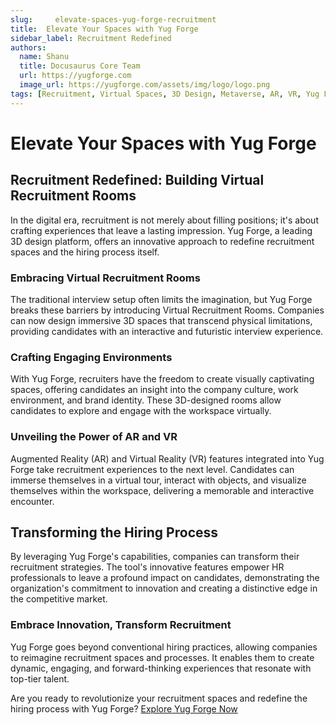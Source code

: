 ```yaml
---
slug:     elevate-spaces-yug-forge-recruitment
title:  Elevate Your Spaces with Yug Forge
sidebar_label: Recruitment Redefined
authors:
  name: Shanu
  title: Docusaurus Core Team
  url: https://yugforge.com
  image_url: https://yugforge.com/assets/img/logo/logo.png
tags: [Recruitment, Virtual Spaces, 3D Design, Metaverse, AR, VR, Yug Forge, docusaurus]
---
```


# Elevate Your Spaces with Yug Forge

## Recruitment Redefined: Building Virtual Recruitment Rooms

In the digital era, recruitment is not merely about filling positions; it's about crafting experiences that leave a lasting impression. Yug Forge, a leading 3D design platform, offers an innovative approach to redefine recruitment spaces and the hiring process itself.

### Embracing Virtual Recruitment Rooms

The traditional interview setup often limits the imagination, but Yug Forge breaks these barriers by introducing Virtual Recruitment Rooms. Companies can now design immersive 3D spaces that transcend physical limitations, providing candidates with an interactive and futuristic interview experience.

### Crafting Engaging Environments

With Yug Forge, recruiters have the freedom to create visually captivating spaces, offering candidates an insight into the company culture, work environment, and brand identity. These 3D-designed rooms allow candidates to explore and engage with the workspace virtually.

### Unveiling the Power of AR and VR

Augmented Reality (AR) and Virtual Reality (VR) features integrated into Yug Forge take recruitment experiences to the next level. Candidates can immerse themselves in a virtual tour, interact with objects, and visualize themselves within the workspace, delivering a memorable and interactive encounter.

## Transforming the Hiring Process

By leveraging Yug Forge's capabilities, companies can transform their recruitment strategies. The tool's innovative features empower HR professionals to leave a profound impact on candidates, demonstrating the organization's commitment to innovation and creating a distinctive edge in the competitive market.

### Embrace Innovation, Transform Recruitment

Yug Forge goes beyond conventional hiring practices, allowing companies to reimagine recruitment spaces and processes. It enables them to create dynamic, engaging, and forward-thinking experiences that resonate with top-tier talent.

Are you ready to revolutionize your recruitment spaces and redefine the hiring process with Yug Forge? [Explore Yug Forge Now](https://www.yugforge.com)

